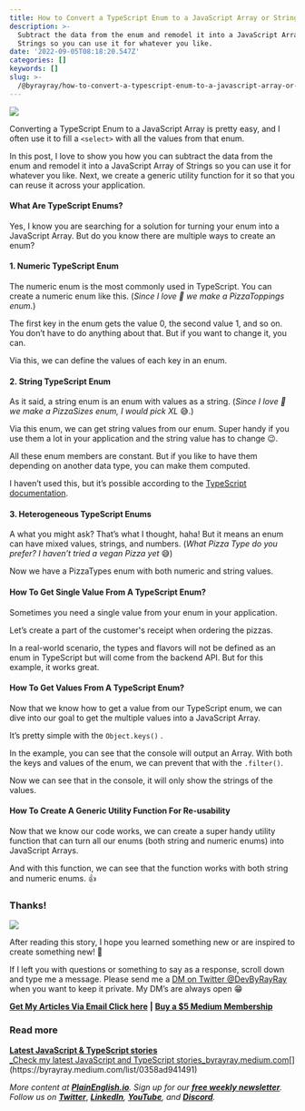 ```yaml
---
title: How to Convert a TypeScript Enum to a JavaScript Array or String
description: >-
  Subtract the data from the enum and remodel it into a JavaScript Array of
  Strings so you can use it for whatever you like.
date: '2022-09-05T08:18:20.547Z'
categories: []
keywords: []
slug: >-
  /@byrayray/how-to-convert-a-typescript-enum-to-a-javascript-array-or-string-7a98c9fad17e
---
```


![](/Users/devbyrayray/Downloads/medium-export-a7b31d8cfbafc479a349e86525a0598d57555fb548cdfad5aa20f48d7b4db09d/posts/md_1664876347726/img/0__QqYrHkjkASsx8czS.jpg)

Converting a TypeScript Enum to a JavaScript Array is pretty easy, and I often use it to fill a `<select>` with all the values from that enum.

In this post, I love to show you how you can subtract the data from the enum and remodel it into a JavaScript Array of Strings so you can use it for whatever you like. Next, we create a generic utility function for it so that you can reuse it across your application.

#### What Are TypeScript Enums?

Yes, I know you are searching for a solution for turning your enum into a JavaScript Array. But do you know there are multiple ways to create an enum?

#### 1\. Numeric TypeScript Enum

The numeric enum is the most commonly used in TypeScript. You can create a numeric enum like this. (_Since I love 🍕 we make a PizzaToppings enum._)

The first key in the enum gets the value 0, the second value 1, and so on. You don’t have to do anything about that. But if you want to change it, you can.

Via this, we can define the values of each key in an enum.

#### 2\. String TypeScript Enum

As it said, a string enum is an enum with values as a string. (_Since I love 🍕 we make a PizzaSizes enum, I would pick XL_ 😅.)

Via this enum, we can get string values from our enum. Super handy if you use them a lot in your application and the string value has to change 😉.

All these enum members are constant. But if you like to have them depending on another data type, you can make them computed.

I haven’t used this, but it’s possible according to the [TypeScript documentation](https://www.typescriptlang.org/docs/handbook/enums.html#computed-and-constant-members).

#### 3\. Heterogeneous TypeScript Enums

A what you might ask? That’s what I thought, haha! But it means an enum can have mixed values, strings, and numbers. (_What Pizza Type do you prefer? I haven’t tried a vegan Pizza yet_ 😅)

Now we have a PizzaTypes enum with both numeric and string values.

#### How To Get Single Value From A TypeScript Enum?

Sometimes you need a single value from your enum in your application.

Let’s create a part of the customer's receipt when ordering the pizzas.

In a real-world scenario, the types and flavors will not be defined as an enum in TypeScript but will come from the backend API. But for this example, it works great.

#### How To Get Values From A TypeScript Enum?

Now that we know how to get a value from our TypeScript enum, we can dive into our goal to get the multiple values into a JavaScript Array.

It’s pretty simple with the `Object.keys()` .

In the example, you can see that the console will output an Array. With both the keys and values of the enum, we can prevent that with the `.filter()`.

Now we can see that in the console, it will only show the strings of the values.

#### How To Create A Generic Utility Function For Re-usability

Now that we know our code works, we can create a super handy utility function that can turn all our enums (both string and numeric enums) into JavaScript Arrays.

And with this function, we can see that the function works with both string and numeric enums. 👍

### Thanks!

![](/Users/devbyrayray/Downloads/medium-export-a7b31d8cfbafc479a349e86525a0598d57555fb548cdfad5aa20f48d7b4db09d/posts/md_1664876347726/img/0__VfkbsGbdeKbkzFjc.jpg)

After reading this story, I hope you learned something new or are inspired to create something new! 🤗

If I left you with questions or something to say as a response, scroll down and type me a message. Please send me a [DM on Twitter @DevByRayRay](https://twitter.com/@devbyrayray) when you want to keep it private. My DM’s are always open 😁

[**Get My Articles Via Email Click here**](https://byrayray.medium.com/subscribe) **|** [**Buy a $5 Medium Membership**](https://byrayray.medium.com/membership)

### Read more

[**Latest JavaScript & TypeScript stories**  
_Check my latest JavaScript and TypeScript stories_byrayray.medium.com](https://byrayray.medium.com/list/0358ad941491 "https://byrayray.medium.com/list/0358ad941491")[](https://byrayray.medium.com/list/0358ad941491)

_More content at_ [**_PlainEnglish.io_**](https://plainenglish.io/)_. Sign up for our_ [**_free weekly newsletter_**](http://newsletter.plainenglish.io/)_. Follow us on_ [**_Twitter_**](https://twitter.com/inPlainEngHQ), [**_LinkedIn_**](https://www.linkedin.com/company/inplainenglish/)_,_ [**_YouTube_**](https://www.youtube.com/channel/UCtipWUghju290NWcn8jhyAw)_, and_ [**_Discord_**](https://discord.gg/GtDtUAvyhW)_._